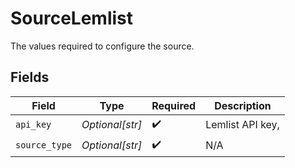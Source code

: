 # SourceLemlist

The values required to configure the source.


## Fields

| Field              | Type               | Required           | Description        |
| ------------------ | ------------------ | ------------------ | ------------------ |
| `api_key`          | *Optional[str]*    | :heavy_check_mark: | Lemlist API key,   |
| `source_type`      | *Optional[str]*    | :heavy_check_mark: | N/A                |